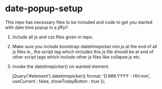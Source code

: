 # date-popup-setup
This repo has necessary files to be included and code to get you started with date time popup in a jiffy!!

1. Include all js and css files given in repo.
2. Make sure you include bootstrap-datetimepicker.min.js at the end of all js files ie., the script tag which includes this js file should be at end of other script tags which include other js files like collapse.js etc.
3. invoke the datetimepicker() on wanted element.

   jQuery('#element').datetimepicker({
           format: 'D.MM.YYYY - HH:mm',
           useCurrent : false,
           showTodayButton : true
    });
